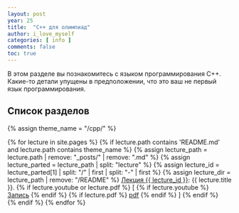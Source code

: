 ```yaml
---
layout: post
year: 25
title:  "C++ для олимпиад"
author: i_love_myself
categories: [ info ]
comments: false
toc: true
---
```


В этом разделе вы познакомитесь с языком программирования C++. Какие-то детали упущены в предположении, что это ваш не первый язык программирования.

## Список разделов

<div>
<p>
{% assign theme_name = "/cpp/" %}

{% for lecture in site.pages %}
    {% if lecture.path contains 'README.md' and lecture.path contains theme_name %}
        {% assign lecture_path = lecture.path | remove: "_posts/" | remove: ".md" %}
        {% assign lecture_parted = lecture_path | split: "lecture" %}
        {% assign lecture_id = lecture_parted[1] | split: "/" | first | split: "-" | first %}
        {% assign lecture_dir = lecture_path | remove: "/README" %}
        <a href="{{ site.baseurl }}/{{ lecture_path }}">Лекция {{ lecture_id }}</a>: {{ lecture.title }}.
        {% if lecture.youtube or lecture.pdf %}
            [
            {% if lecture.youtube %}
                <a href="https://youtu.be/{{ lecture.youtube }}">Запись</a>
            {% endif %}
            {% if lecture.pdf %}
                <a href="{{ site.baseurl }}/{{ lecture_dir }}/{{ lecture.pdf }}">pdf</a>
            {% endif %}
            ]
        {% endif %}
        <br>
    {% endif %}
{% endfor %}
</p>
</div>
